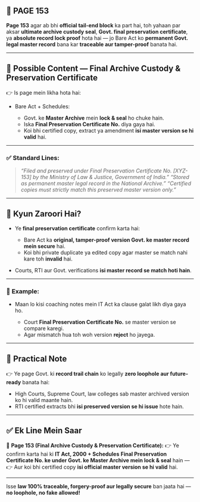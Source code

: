 ## 📄 **PAGE 153**

**Page 153** agar ab bhi **official tail-end block** ka part hai, toh yahaan par aksar **ultimate archive custody seal**, **Govt. final preservation certificate**, ya **absolute record lock proof** hota hai — jo Bare Act ko **permanent Govt. legal master record** bana kar **traceable aur tamper-proof** banata hai.

---

## 🔹 **Possible Content — Final Archive Custody & Preservation Certificate**

👉 Is page mein likha hota hai:

* Bare Act + Schedules:

  * Govt. ke **Master Archive** mein **lock & seal** ho chuke hain.
  * Iska **Final Preservation Certificate No.** diya gaya hai.
  * Koi bhi certified copy, extract ya amendment **isi master version se hi valid** hai.

---

### ✅ **Standard Lines:**

> *“Filed and preserved under Final Preservation Certificate No. \[XYZ-153] by the Ministry of Law & Justice, Government of India.”*
> *“Stored as permanent master legal record in the National Archive.”*
> *“Certified copies must strictly match this preserved master version only.”*

---

## 🔹 **Kyun Zaroori Hai?**

* Ye **final preservation certificate** confirm karta hai:

  * Bare Act ka **original, tamper-proof version Govt. ke master record mein secure** hai.
  * Koi bhi private duplicate ya edited copy agar master se match nahi kare toh **invalid** hai.
* Courts, RTI aur Govt. verifications **isi master record se match hoti hain**.

---

### 🧩 **Example:**

* Maan lo kisi coaching notes mein IT Act ka clause galat likh diya gaya ho.

  * Court **Final Preservation Certificate No.** se master version se compare karegi.
  * Agar mismatch hua toh woh version **reject** ho jayega.

---

## 🔹 **Practical Note**

👉 Ye page Govt. ki **record trail chain** ko legally **zero loophole aur future-ready** banata hai:

* High Courts, Supreme Court, law colleges sab master archived version ko hi valid maante hain.
* RTI certified extracts bhi **isi preserved version se hi issue** hote hain.

---

## ✅ **Ek Line Mein Saar**

📌 **Page 153 (Final Archive Custody & Preservation Certificate):**
👉 Ye confirm karta hai ki **IT Act, 2000 + Schedules** **Final Preservation Certificate No. ke under Govt. ke Master Archive mein lock & seal** hain —
👉 Aur koi bhi certified copy **isi official master version se hi valid** hai.

---

Isse **law 100% traceable, forgery-proof aur legally secure** ban jaata hai — **no loophole, no fake allowed!**
